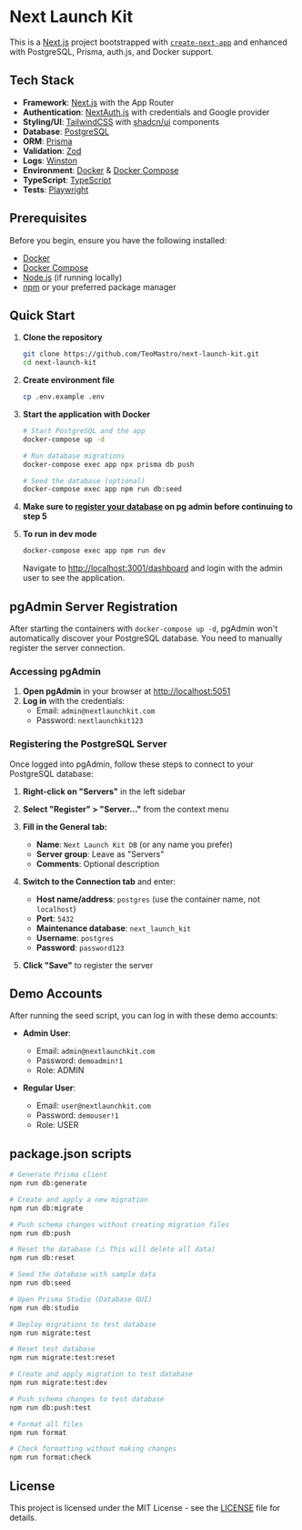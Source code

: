 # Next Launch Kit

This is a [Next.js](https://nextjs.org) project bootstrapped with [`create-next-app`](https://nextjs.org/docs/app/api-reference/cli/create-next-app) and enhanced with PostgreSQL, Prisma, auth.js, and Docker support.

## Tech Stack

- **Framework**: [Next.js](https://nextjs.org/docs) with the App Router
- **Authentication**: [NextAuth.js](https://next-auth.js.org) with credentials and Google provider
- **Styling/UI**: [TailwindCSS](https://tailwindcss.com/docs) with [shadcn/ui](https://ui.shadcn.com/docs) components
- **Database**: [PostgreSQL](https://www.postgresql.org/docs/)
- **ORM**: [Prisma](https://www.prisma.io/docs)
- **Validation**: [Zod](https://zod.dev)
- **Logs**: [Winston](https://github.com/winstonjs/winston#documentation)
- **Environment**: [Docker](https://docs.docker.com) & [Docker Compose](https://docs.docker.com/compose/)
- **TypeScript**: [TypeScript](https://www.typescriptlang.org/docs/)
- **Tests**: [Playwright](https://playwright.dev/docs/)

## Prerequisites

Before you begin, ensure you have the following installed:

- [Docker](https://docs.docker.com/get-docker/)
- [Docker Compose](https://docs.docker.com/compose/install/)
- [Node.js](https://nodejs.org/) (if running locally)
- [npm](https://www.npmjs.com/) or your preferred package manager

## Quick Start

1. **Clone the repository**

   ```bash
   git clone https://github.com/TeoMastro/next-launch-kit.git
   cd next-launch-kit
   ```

2. **Create environment file**

   ```bash
   cp .env.example .env
   ```

3. **Start the application with Docker**

   ```bash
   # Start PostgreSQL and the app
   docker-compose up -d

   # Run database migrations
   docker-compose exec app npx prisma db push

   # Seed the database (optional)
   docker-compose exec app npm run db:seed
   ```

4. **Make sure to [register your database](https://github.com/TeoMastro/next-launch-kit?tab=readme-ov-file#registering-the-postgresql-server) on pg admin before continuing to step 5**

5. **To run in dev mode**

   ```bash
   docker-compose exec app npm run dev
   ```

   Navigate to [http://localhost:3001/dashboard](http://localhost:3001/dashboard) and login with the admin user to see the application.

## pgAdmin Server Registration

After starting the containers with `docker-compose up -d`, pgAdmin won't automatically discover your PostgreSQL database. You need to manually register the server connection.

### Accessing pgAdmin

1. **Open pgAdmin** in your browser at [http://localhost:5051](http://localhost:5051)
2. **Log in** with the credentials:
   - Email: `admin@nextlaunchkit.com`
   - Password: `nextlaunchkit123`

### Registering the PostgreSQL Server

Once logged into pgAdmin, follow these steps to connect to your PostgreSQL database:

1. **Right-click on "Servers"** in the left sidebar
2. **Select "Register" > "Server..."** from the context menu
3. **Fill in the General tab:**
   - **Name**: `Next Launch Kit DB` (or any name you prefer)
   - **Server group**: Leave as "Servers"
   - **Comments**: Optional description

4. **Switch to the Connection tab** and enter:
   - **Host name/address**: `postgres` (use the container name, not `localhost`)
   - **Port**: `5432`
   - **Maintenance database**: `next_launch_kit`
   - **Username**: `postgres`
   - **Password**: `password123`

5. **Click "Save"** to register the server

## Demo Accounts

After running the seed script, you can log in with these demo accounts:

- **Admin User**:
  - Email: `admin@nextlaunchkit.com`
  - Password: `demoadmin!1`
  - Role: ADMIN

- **Regular User**:
  - Email: `user@nextlaunchkit.com`
  - Password: `demouser!1`
  - Role: USER

## package.json scripts

```bash
# Generate Prisma client
npm run db:generate

# Create and apply a new migration
npm run db:migrate

# Push schema changes without creating migration files
npm run db:push

# Reset the database (⚠️ This will delete all data)
npm run db:reset

# Seed the database with sample data
npm run db:seed

# Open Prisma Studio (Database GUI)
npm run db:studio

# Deploy migrations to test database
npm run migrate:test

# Reset test database
npm run migrate:test:reset

# Create and apply migration to test database
npm run migrate:test:dev

# Push schema changes to test database
npm run db:push:test

# Format all files
npm run format

# Check formatting without making changes
npm run format:check
```

## License

This project is licensed under the MIT License - see the [LICENSE](LICENSE) file for details.
